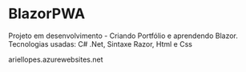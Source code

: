 # BlazorPWA
Projeto em desenvolvimento - Criando Portfólio e aprendendo Blazor. Tecnologias usadas: C# .Net, Sintaxe Razor, Html e Css

ariellopes.azurewebsites.net
